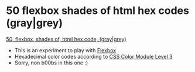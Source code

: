 50 flexbox shades of html hex codes (gray|grey)
==================

[50, flexbox, shades of, html hex code, (gray|grey)](http://cycymomo.github.io/50-flexbox-shades-of-html-hex-codes-gray-grey/)

- This is an experiment to play with [Flexbox](http://www.w3.org/TR/css3-flexbox/)
- Hexadecimal color codes according to [CSS Color Module Level 3](http://www.w3.org/TR/css3-color/)
- Sorry, non b00bs in this one :)
